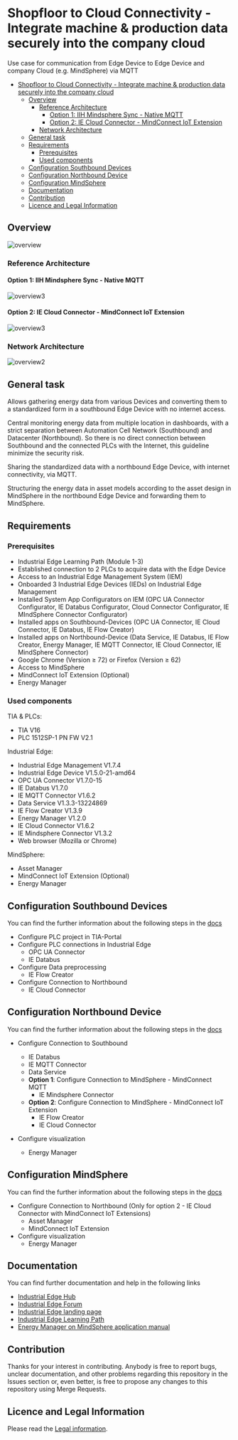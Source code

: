 # Shopfloor to Cloud Connectivity - Integrate machine & production data securely into the company cloud

Use case for communication from Edge Device to Edge Device and company Cloud (e.g. MindSphere) via MQTT 

- [Shopfloor to Cloud Connectivity - Integrate machine \& production data securely into the company cloud](#shopfloor-to-cloud-connectivity---integrate-machine--production-data-securely-into-the-company-cloud)
  - [Overview](#overview)
    - [Reference Architecture](#reference-architecture)
      - [Option 1: IIH Mindsphere Sync - Native MQTT](#option-1-iih-mindsphere-sync---native-mqtt)
      - [Option 2: IE Cloud Connector - MindConnect IoT Extension](#option-2-ie-cloud-connector---mindconnect-iot-extension)
    - [Network Architecture](#network-architecture)
  - [General task](#general-task)
  - [Requirements](#requirements)
    - [Prerequisites](#prerequisites)
    - [Used components](#used-components)
  - [Configuration Southbound Devices](#configuration-southbound-devices)
  - [Configuration Northbound Device](#configuration-northbound-device)
  - [Configuration MindSphere](#configuration-mindsphere)
  - [Documentation](#documentation)
  - [Contribution](#contribution)
  - [Licence and Legal Information](#licence-and-legal-information)

## Overview

![overview](docs/graphics/overview.png)

### Reference Architecture 

#### Option 1: IIH Mindsphere Sync - Native MQTT 

![overview3](docs/graphics/overview4.png)

#### Option 2: IE Cloud Connector - MindConnect IoT Extension

![overview3](docs/graphics/overview3.png)

### Network Architecture

![overview2](docs/graphics/overview2.png)

## General task

Allows gathering energy data from various Devices and converting them to a standardized 
form in a southbound Edge Device with no internet access. 

Central monitoring energy data from multiple location in dashboards, with a strict separation between Automation Cell Network (Southbound) and Datacenter (Northbound). So there is no direct connection between Southbound and the connected PLCs with the Internet, this guideline minimize the security risk.

Sharing the standardized data with a northbound Edge Device, with internet connectivity, via MQTT.

Structuring the energy data in asset models according to the asset design in MindSphere in the northbound Edge Device
and forwarding them to MindSphere.




## Requirements

###  Prerequisites
- Industrial Edge Learning Path (Module 1-3)
- Established connection to 2 PLCs to acquire data with the Edge Device
- Access to an Industrial Edge Management System (IEM)
- Onboarded 3 Industrial Edge Devices (IEDs) on Industrial Edge Management
- Installed System App Configurators on IEM (OPC UA Connector Configurator, IE Databus Configurator, Cloud Connector Configurator, IE MIndSphere Connector Configurator) 
- Installed apps on Southbound-Devices (OPC UA Connector, IE Cloud Connector, IE Databus, IE Flow Creator)
- Installed apps on Northbound-Device (Data Service, IE Databus, IE Flow Creator, Energy Manager, IE MQTT Connector, IE Cloud Connector, IE MindSphere Connector)
- Google Chrome (Version ≥ 72) or Firefox (Version ≥ 62)
- Access to MindSphere 
- MindConnect IoT Extension (Optional)
- Energy Manager
  
### Used components

TIA & PLCs:
- TIA V16
- PLC 1512SP-1 PN FW V2.1

Industrial Edge:
- Industrial Edge Management V1.7.4
- Industrial Edge Device V1.5.0-21-amd64
- OPC UA Connector V1.7.0-15
- IE Databus V1.7.0
- IE MQTT Connector V1.6.2
- Data Service V1.3.3-13224869
- IE Flow Creator V1.3.9
- Energy Manager V1.2.0
- IE Cloud Connector V1.6.2
- IE Mindsphere Connector V1.3.2
- Web browser (Mozilla or Chrome)

MindSphere:
- Asset Manager 
- MindConnect IoT Extension (Optional)
- Energy Manager

## Configuration Southbound Devices

You can find the further information about the following steps in the [docs](docs/install_PLC_Devices_Southbound.md)

- Configure PLC project in TIA-Portal
- Configure PLC connections in Industrial Edge
  - OPC UA Connector
  - IE Databus 
- Configure Data preprocessing 
  - IE Flow Creator 
- Configure Connection to Northbound
  - IE Cloud Connector 


## Configuration Northbound Device

You can find the further information about the following steps in the [docs](docs/install_Device_Northbound.md)

- Configure Connection to Southbound
  - IE Databus 
  - IE MQTT Connector
  - Data Service
  - **Option 1**: Configure Connection to MindSphere - MindConnect MQTT
    - IE Mindsphere Connector
  - **Option 2**: Configure Connection to MindSphere - MindConnect IoT Extension
    - IE Flow Creator
    - IE Cloud Connector

- Configure visualization
  - Energy Manager


## Configuration MindSphere
You can find the further information about the following steps in the [docs](docs/install_MindSphere.md)

- Configure Connection to Northbound (Only for option 2 - IE Cloud Connector with MindConnect IoT Extensions)
  - Asset Manager
  - MindConnect IoT Extension
- Configure visualization
  - Energy Manager 


## Documentation

You can find further documentation and help in the following links
  - [Industrial Edge Hub](https://iehub.eu1.edge.siemens.cloud/#/documentation)
  - [Industrial Edge Forum](https://www.siemens.com/industrial-edge-forum)
  - [Industrial Edge landing page](https://new.siemens.com/global/en/products/automation/topic-areas/industrial-edge/simatic-edge.html)
  - [Industrial Edge Learning Path](https://siemens-learning-simaticedge.sabacloud.com/)
  - [Energy Manager on MindSphere application manual](https://documentation.mindsphere.io/resources/html/energy-manager/en-US/index.html)
## Contribution

Thanks for your interest in contributing. Anybody is free to report bugs, unclear documentation, and other problems regarding this repository in the Issues section or, even better, is free to propose any changes to this repository using Merge Requests.

## Licence and Legal Information

Please read the [Legal information](LICENSE.md).

